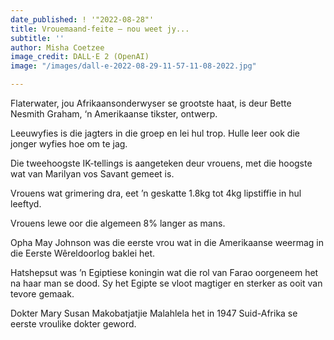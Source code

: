 ```yaml
---
date_published: ! '"2022-08-28"'
title: Vrouemaand-feite – nou weet jy...
subtitle: ''
author: Misha Coetzee
image_credit: DALL·E 2 (OpenAI)
image: "/images/dall-e-2022-08-29-11-57-11-08-2022.jpg"

---
```

Flaterwater, jou Afrikaansonderwyser se grootste haat, is deur Bette Nesmith Graham, ‘n Amerikaanse tikster, ontwerp.

Leeuwyfies is die jagters in die groep en lei hul trop. Hulle leer ook die jonger wyfies hoe om te jag.

Die tweehoogste IK-tellings is aangeteken deur vrouens, met die hoogste wat van Marilyan vos Savant gemeet is.

Vrouens wat grimering dra, eet ’n geskatte 1.8kg tot 4kg lipstiffie in hul leeftyd.

Vrouens lewe oor die algemeen 8% langer as mans.

Opha May Johnson was die eerste vrou wat in die Amerikaanse weermag in die Eerste Wêreldoorlog baklei het.

Hatshepsut was ’n Egiptiese koningin wat die rol van Farao oorgeneem het na haar man se dood. Sy het Egipte se vloot magtiger en sterker as ooit van tevore gemaak.

Dokter Mary Susan Makobatjatjie Malahlela het in 1947 Suid-Afrika se eerste vroulike dokter geword.